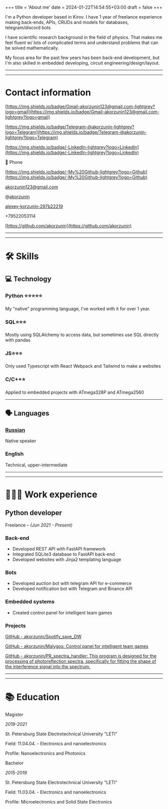 +++
title = 'About me'
date = 2024-01-22T14:54:55+03:00
draft = false
+++

 I'm a Python developer based in Kirov. I have 1 year of freelance experience making back-ends, APIs, CRUDs and models for databases, telegram/discord bots

I have scientific research background in the field of physics. That makes me feel fluent w/ lots of complicated terms and understand problems that can be solved mathematically.

My focus area for the past few years has been back-end development, but I'm also skilled in embedded developing, circuit engineering/design/layout.
>

---

---

# Contact information

[https://img.shields.io/badge/Gmail-akorzunin123@gmail.com-lightgrey?logo=gmail](https://img.shields.io/badge/Gmail-akorzunin123@gmail.com-lightgrey?logo=gmail)

[https://img.shields.io/badge/Telegram-@akorzunin-lightgrey?logo=Telegram](https://img.shields.io/badge/Telegram-@akorzunin-lightgrey?logo=Telegram)

[https://img.shields.io/badge/-LinkedIn-lightgrey?logo=LinkedIn](https://img.shields.io/badge/-LinkedIn-lightgrey?logo=LinkedIn)

📱 Phone

[https://img.shields.io/badge/-My%20Github-lightgrey?logo=Github](https://img.shields.io/badge/-My%20Github-lightgrey?logo=Github)

[akorzunin123@gmail.com](mailto:akorzunin123@gmail.com)

@[akorzunin](https://t.me/akorzunin)

[alexey-korzunin-297b22219](https://www.linkedin.com/in/alexey-korzunin-297b22219/)

+79522053114

[https://github.com/akorzunin](https://github.com/akorzunin)

---

---

# 🛠 Skills

## 💻 Technology

### Python ⭐️⭐️⭐️⭐️⭐️

My "native" programming language, I've worked with it for over 1 year.

### SQL⭐️⭐️⭐️

Mostly using SQLAlchemy to access data, but sometimes use SQL directly with pandas

### JS⭐️⭐️⭐️

Only used Typescript with React Webpack and Tailwind to make a websites

### C/C++⭐️

Applied to embedded projects with ATmega328P and ATmega2560

---

## 🗣 Languages

### [Russian](https://www.notion.so/5733d47ca81b4f05a4647fc98ccce321?pvs=21)

Native speaker

### English

Technical, upper-intermediate

---

---

# **👩🏻‍💻** Work experience

## Python developer

Freelance *– (Jun 2021 - Present)*

### Back-end

- Developed REST API with FastAPI framework
- Integrated SQLite3 database to FastAPI back-end
- Developed websites with Jinja2 templating language

### Bots

- Developed auction bot with telegram API for e-commerce
- Developed notification bot with Telegram and Binance API

### Embedded systems

- Created control panel for intelligent team games

### Projects

[GitHub - akorzunin/Spotify_save_DW](https://github.com/akorzunin/Spotify_save_DW)

[GitHub - akorzunin/Malygos: Control panel for intelligent team games](https://github.com/akorzunin/Malygos)

[GitHub - akorzunin/PR_spectra_handler: This program is designed for the processing of photoreflection spectra, specifically for fitting the shape of the interference signal into the spectrum.](https://github.com/akorzunin/PR_spectra_handler)

---

---

# 📚 Education

Magister

*2019-2021*

St. Petersburg State Electrotechnical University "LETI"

Field: 11.04.04. - Electronics and nanoelectronics

Profile: Nanoelectronics and Photonics

Bachelor

*2015-2019*

St. Petersburg State Electrotechnical University "LETI"

Field: 11.03.04. - Electronics and nanoelectronics

Profile: Microelectronics and Solid State Electronics

